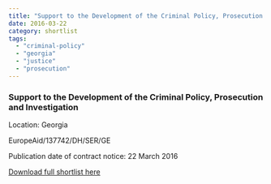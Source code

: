 ```yaml
---
title: "Support to the Development of the Criminal Policy, Prosecution and Investigation in Georgia"
date: 2016-03-22
category: shortlist
tags: 
  - "criminal-policy"
  - "georgia"
  - "justice"
  - "prosecution"
---
```


### Support to the Development of the Criminal Policy, Prosecution and Investigation

Location: Georgia

EuropeAid/137742/DH/SER/GE

Publication date of contract notice: 22 March 2016

[Download full shortlist here](http://epm.lv/files/shortlist_137742_Georgia_Criminal_policy.pdf)
